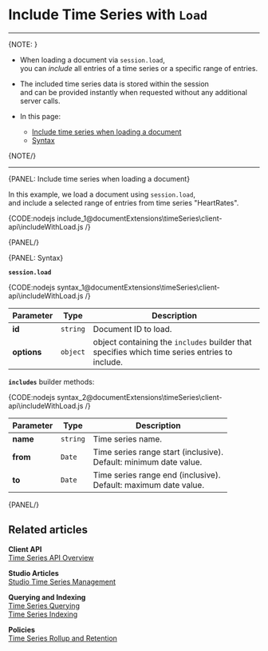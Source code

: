 ﻿# Include Time Series with&nbsp;`Load`
---

{NOTE: }

* When loading a document via `session.load`,  
  you can _include_ all entries of a time series or a specific range of entries.

* The included time series data is stored within the session   
  and can be provided instantly when requested without any additional server calls.

* In this page:
   * [Include time series when loading a document](../../../../../document-extensions/timeseries/client-api/session/include/with-session-load#include-time-series-when-loading-a-document)
   * [Syntax](../../../../../document-extensions/timeseries/client-api/session/include/with-session-load#syntax)

{NOTE/}

---

{PANEL: Include time series when loading a document}

In this example, we load a document using `session.load`,  
and include a selected range of entries from time series "HeartRates".

{CODE:nodejs include_1@documentExtensions\timeSeries\client-api\includeWithLoad.js /}

{PANEL/}

{PANEL: Syntax}

**`session.load`**

{CODE:nodejs syntax_1@documentExtensions\timeSeries\client-api\includeWithLoad.js /}

| Parameter    | Type     | Description                                                                                   |
|--------------|----------|-----------------------------------------------------------------------------------------------|
| **id**       | `string` | Document ID to load.                                                                          |
| **options**  | `object` | object containing the `includes` builder that specifies which time series entries to include. |

**`includes`** builder methods:

{CODE:nodejs syntax_2@documentExtensions\timeSeries\client-api\includeWithLoad.js /}

| Parameter | Type     | Description                                                          |
|-----------|----------|----------------------------------------------------------------------|
| **name**  | `string` | Time series name.                                                    |
| **from**  | `Date`   | Time series range start (inclusive).<br>Default: minimum date value. |
| **to**    | `Date`   | Time series range end (inclusive).<br>Default: maximum date value.   |

{PANEL/}

## Related articles

**Client API**  
[Time Series API Overview](../../../../../document-extensions/timeseries/client-api/overview)  

**Studio Articles**  
[Studio Time Series Management](../../../../../studio/database/document-extensions/time-series)  

**Querying and Indexing**  
[Time Series Querying](../../../../../document-extensions/timeseries/querying/overview-and-syntax)  
[Time Series Indexing](../../../../../document-extensions/timeseries/indexing)  

**Policies**  
[Time Series Rollup and Retention](../../../../../document-extensions/timeseries/rollup-and-retention)  
